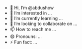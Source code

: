 - 👋 Hi, I’m @abdushow
- 👀 I’m interested in ...
- 🌱 I’m currently learning ...
- 💞️ I’m looking to collaborate on ...
- 📫 How to reach me ...
- 😄 Pronouns: ...
- ⚡ Fun fact: ...

<!---
abdujebarab/abdujebarab is a ✨ special ✨ repository because its `README.md` (this file) appears on your GitHub profile.
You can click the Preview link to take a look at your changes.
--->
